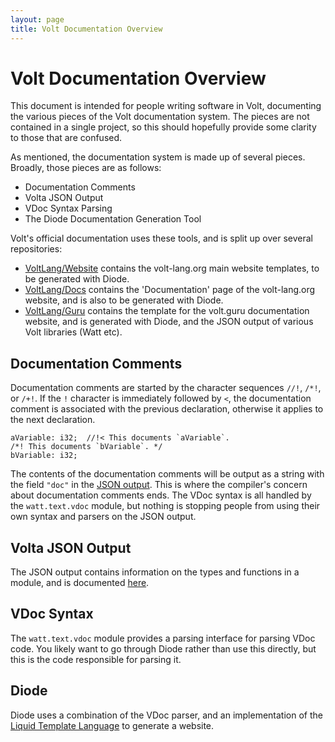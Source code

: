 ```yaml
---
layout: page
title: Volt Documentation Overview
---
```


# Volt Documentation Overview

This document is intended for people writing software in Volt, documenting the various pieces of the Volt documentation system. The pieces are not contained in a single project, so this should hopefully provide some clarity to those that are confused.

As mentioned, the documentation system is made up of several pieces. Broadly, those pieces are as follows:

- Documentation Comments
- Volta JSON Output
- VDoc Syntax Parsing
- The Diode Documentation Generation Tool

Volt's official documentation uses these tools, and is split up over several repositories:

- [VoltLang/Website](https://github.com/VoltLang/Website) contains the volt-lang.org main website templates, to be generated with Diode.
- [VoltLang/Docs](https://github.com/VoltLang/Docs) contains the 'Documentation' page of the volt-lang.org website, and is also to be generated with Diode.
- [VoltLang/Guru](https://github.com/VoltLang/Guru) contains the template for the volt.guru documentation website, and is generated with Diode, and the JSON output of various Volt libraries (Watt etc).

## Documentation Comments

Documentation comments are started by the character sequences `//!`, `/*!`, or `/+!`. If the `!` character is immediately followed by `<`, the documentation comment is associated with the previous declaration, otherwise it applies to the next declaration.

	aVariable: i32;  //!< This documents `aVariable`.
	/*! This documents `bVariable`. */
	bVariable: i32;

The contents of the documentation comments will be output as a string with the field `"doc"` in the [JSON output](jsonoutput.html). This is where the compiler's concern about documentation comments ends. The VDoc syntax is all handled by the `watt.text.vdoc` module, but nothing is stopping people from using their own syntax and parsers on the JSON output.

## Volta JSON Output

The JSON output contains information on the types and functions in a module, and is documented [here](jsonoutput.html).

## VDoc Syntax

The `watt.text.vdoc` module provides a parsing interface for parsing VDoc code. You likely want to go through Diode rather than use this directly, but this is the code responsible for parsing it.

## Diode

Diode uses a combination of the VDoc parser, and an implementation of the [Liquid Template Language](https://shopify.github.io/liquid/basics/introduction/) to generate a website.
